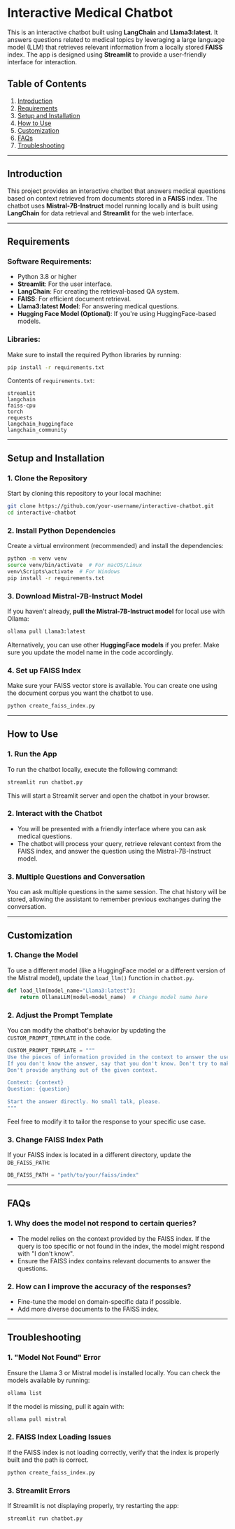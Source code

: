 
# **Interactive Medical Chatbot**

This is an interactive chatbot built using **LangChain** and **Llama3:latest**. It answers questions related to medical topics by leveraging a large language model (LLM) that retrieves relevant information from a locally stored **FAISS** index. The app is designed using **Streamlit** to provide a user-friendly interface for interaction.

## **Table of Contents**
1. [Introduction](#introduction)
2. [Requirements](#requirements)
3. [Setup and Installation](#setup-and-installation)
4. [How to Use](#how-to-use)
5. [Customization](#customization)
6. [FAQs](#faqs)
7. [Troubleshooting](#troubleshooting)

---

## **Introduction**
This project provides an interactive chatbot that answers medical questions based on context retrieved from documents stored in a **FAISS** index. The chatbot uses **Mistral-7B-Instruct** model running locally and is built using **LangChain** for data retrieval and **Streamlit** for the web interface.

---

## **Requirements**

### **Software Requirements:**
- Python 3.8 or higher
- **Streamlit**: For the user interface.
- **LangChain**: For creating the retrieval-based QA system.
- **FAISS**: For efficient document retrieval.
- **Llama3:latest Model**: For answering medical questions.
- **Hugging Face Model (Optional)**: If you're using HuggingFace-based models.

### **Libraries:**
Make sure to install the required Python libraries by running:
```bash
pip install -r requirements.txt
```

Contents of `requirements.txt`:
```
streamlit
langchain
faiss-cpu
torch
requests
langchain_huggingface
langchain_community
```

---

## **Setup and Installation**

### 1. **Clone the Repository**

Start by cloning this repository to your local machine:

```bash
git clone https://github.com/your-username/interactive-chatbot.git
cd interactive-chatbot
```

### 2. **Install Python Dependencies**

Create a virtual environment (recommended) and install the dependencies:

```bash
python -m venv venv
source venv/bin/activate  # For macOS/Linux
venv\Scripts\activate  # For Windows
pip install -r requirements.txt
```

### 3. **Download Mistral-7B-Instruct Model**

If you haven't already, **pull the Mistral-7B-Instruct model** for local use with Ollama:

```bash
ollama pull Llama3:latest
```

Alternatively, you can use other **HuggingFace models** if you prefer. Make sure you update the model name in the code accordingly.

### 4. **Set up FAISS Index**
Make sure your FAISS vector store is available. You can create one using the document corpus you want the chatbot to use.

```bash
python create_faiss_index.py
```

---

## **How to Use**

### 1. **Run the App**

To run the chatbot locally, execute the following command:

```bash
streamlit run chatbot.py
```

This will start a Streamlit server and open the chatbot in your browser.

### 2. **Interact with the Chatbot**

- You will be presented with a friendly interface where you can ask medical questions.
- The chatbot will process your query, retrieve relevant context from the FAISS index, and answer the question using the Mistral-7B-Instruct model.

### 3. **Multiple Questions and Conversation**

You can ask multiple questions in the same session. The chat history will be stored, allowing the assistant to remember previous exchanges during the conversation.

---

## **Customization**

### 1. **Change the Model**

To use a different model (like a HuggingFace model or a different version of the Mistral model), update the `load_llm()` function in `chatbot.py`.

```python
def load_llm(model_name="Llama3:latest"):
    return OllamaLLM(model=model_name)  # Change model name here
```

### 2. **Adjust the Prompt Template**

You can modify the chatbot's behavior by updating the `CUSTOM_PROMPT_TEMPLATE` in the code.

```python
CUSTOM_PROMPT_TEMPLATE = """
Use the pieces of information provided in the context to answer the user's question.
If you don't know the answer, say that you don't know. Don't try to make up an answer. 
Don't provide anything out of the given context.

Context: {context}
Question: {question}

Start the answer directly. No small talk, please.
"""
```

Feel free to modify it to tailor the response to your specific use case.

### 3. **Change FAISS Index Path**

If your FAISS index is located in a different directory, update the `DB_FAISS_PATH`:

```python
DB_FAISS_PATH = "path/to/your/faiss/index"
```

---

## **FAQs**

### **1. Why does the model not respond to certain queries?**

- The model relies on the context provided by the FAISS index. If the query is too specific or not found in the index, the model might respond with "I don't know".
- Ensure the FAISS index contains relevant documents to answer the questions.

### **2. How can I improve the accuracy of the responses?**

- Fine-tune the model on domain-specific data if possible.
- Add more diverse documents to the FAISS index.

---

## **Troubleshooting**

### **1. "Model Not Found" Error**
Ensure the Llama 3 or Mistral model is installed locally. You can check the models available by running:

```bash
ollama list
```

If the model is missing, pull it again with:

```bash
ollama pull mistral
```

### **2. FAISS Index Loading Issues**
If the FAISS index is not loading correctly, verify that the index is properly built and the path is correct.

```bash
python create_faiss_index.py
```

### **3. Streamlit Errors**
If Streamlit is not displaying properly, try restarting the app:

```bash
streamlit run chatbot.py
```


